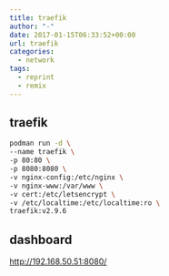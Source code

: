 ```yaml
---
title: traefik
author: "-"
date: 2017-01-15T06:33:52+00:00
url: traefik
categories:
  - network
tags:
  - reprint
  - remix
---
```

## traefik

```bash
podman run -d \
--name traefik \
-p 80:80 \
-p 8080:8080 \
-v nginx-config:/etc/nginx \
-v nginx-www:/var/www \
-v cert:/etc/letsencrypt \
-v /etc/localtime:/etc/localtime:ro \
traefik:v2.9.6

```

## dashboard

<http://192.168.50.51:8080/>
